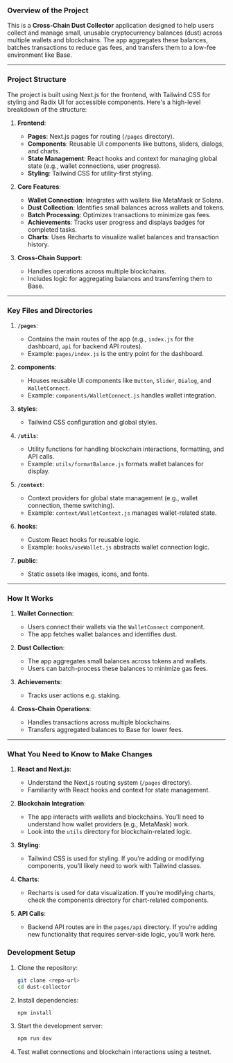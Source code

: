 ### **Overview of the Project**
This is a **Cross-Chain Dust Collector** application designed to help users collect and manage small, unusable cryptocurrency balances (dust) across multiple wallets and blockchains. The app aggregates these balances, batches transactions to reduce gas fees, and transfers them to a low-fee environment like Base.

---

### **Project Structure**
The project is built using Next.js for the frontend, with Tailwind CSS for styling and Radix UI for accessible components. Here's a high-level breakdown of the structure:

1. **Frontend**:
   - **Pages**: Next.js pages for routing (`/pages` directory).
   - **Components**: Reusable UI components like buttons, sliders, dialogs, and charts.
   - **State Management**: React hooks and context for managing global state (e.g., wallet connections, user progress).
   - **Styling**: Tailwind CSS for utility-first styling.

2. **Core Features**:
   - **Wallet Connection**: Integrates with wallets like MetaMask or Solana.
   - **Dust Collection**: Identifies small balances across wallets and tokens.
   - **Batch Processing**: Optimizes transactions to minimize gas fees.
   - **Achievements**: Tracks user progress and displays badges for completed tasks.
   - **Charts**: Uses Recharts to visualize wallet balances and transaction history.

3. **Cross-Chain Support**:
   - Handles operations across multiple blockchains.
   - Includes logic for aggregating balances and transferring them to Base.

---

### **Key Files and Directories**

1. **`/pages`**:
   - Contains the main routes of the app (e.g., `index.js` for the dashboard, `api` for backend API routes).
   - Example: `pages/index.js` is the entry point for the dashboard.

2. **components**:
   - Houses reusable UI components like `Button`, `Slider`, `Dialog`, and `WalletConnect`.
   - Example: `components/WalletConnect.js` handles wallet integration.

3. **styles**:
   - Tailwind CSS configuration and global styles.

4. **`/utils`**:
   - Utility functions for handling blockchain interactions, formatting, and API calls.
   - Example: `utils/formatBalance.js` formats wallet balances for display.

5. **`/context`**:
   - Context providers for global state management (e.g., wallet connection, theme switching).
   - Example: `context/WalletContext.js` manages wallet-related state.

6. **hooks**:
   - Custom React hooks for reusable logic.
   - Example: `hooks/useWallet.js` abstracts wallet connection logic.

7. **public**:
   - Static assets like images, icons, and fonts.

---

### **How It Works**
1. **Wallet Connection**:
   - Users connect their wallets via the `WalletConnect` component.
   - The app fetches wallet balances and identifies dust.

2. **Dust Collection**:
   - The app aggregates small balances across tokens and wallets.
   - Users can batch-process these balances to minimize gas fees.

3. **Achievements**:
   - Tracks user actions e.g. staking.

4. **Cross-Chain Operations**:
   - Handles transactions across multiple blockchains.
   - Transfers aggregated balances to Base for lower fees.

---

### **What You Need to Know to Make Changes**
1. **React and Next.js**:
   - Understand the Next.js routing system (`/pages` directory).
   - Familiarity with React hooks and context for state management.

2. **Blockchain Integration**:
   - The app interacts with wallets and blockchains. You’ll need to understand how wallet providers (e.g., MetaMask) work.
   - Look into the `utils` directory for blockchain-related logic.

3. **Styling**:
   - Tailwind CSS is used for styling. If you’re adding or modifying components, you’ll likely need to work with Tailwind classes.

4. **Charts**:
   - Recharts is used for data visualization. If you’re modifying charts, check the components directory for chart-related components.

5. **API Calls**:
   - Backend API routes are in the `pages/api` directory. If you’re adding new functionality that requires server-side logic, you’ll work here.


### **Development Setup**
1. Clone the repository:
   ```bash
   git clone <repo-url>
   cd dust-collector
   ```

2. Install dependencies:
   ```bash
   npm install
   ```

3. Start the development server:
   ```bash
   npm run dev
   ```

4. Test wallet connections and blockchain interactions using a testnet.
